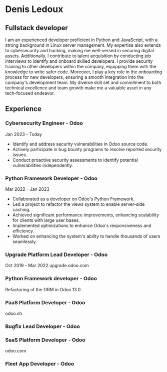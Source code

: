 # Denis Ledoux
## Fullstack developer

I am an experienced developer proficient in Python and JavaScript, with a strong background in Linux server management. My expertise also extends to cybersecurity and hacking, making me well-versed in securing digital assets. Additionally, I contribute to talent acquisition by conducting job interviews to identify and onboard skilled developers. I provide security training to other developers within the company, equipping them with the knowledge to write safer code. Moreover, I play a key role in the onboarding process for new developers, ensuring a smooth integration into the company's development team. My diverse skill set and commitment to both technical excellence and team growth make me a valuable asset in any tech-focused endeavor.

## Experience
### Cybersecurity Engineer - Odoo
Jan 2023 - Today
- Identify and address security vulnerabilities in Odoo source code.
- Actively participate in bug bounty programs to resolve reported security issues.
- Conduct proactive security assessments to identify potential vulnerabilities independently.

### Python Framework Developer - Odoo
Mar 2022 - Jan 2023
- Collaborated as a developer on Odoo's Python Framework.
- Led a project to refactor the views system to enable server-side caching.
- Achieved significant performance improvements, enhancing scalability for clients with large user bases.
- Implemented optimizations to enhance Odoo's responsiveness and efficiency.
- Worked on enhancing the system's ability to handle thousands of users seamlessly.

### Upgrade Platform Lead Developer - Odoo
Oct 2019 - Mar 2022
upgrade.odoo.com

### Python Framework developer - Odoo
Refactoring of the ORM in Odoo 13.0

### PaaS Platform Developer - Odoo
odoo.sh

### Bugfix Lead Developer - Odoo

### SaaS Platform Developer - Odoo
odoo.com

### Fleet App Developer - Odoo


